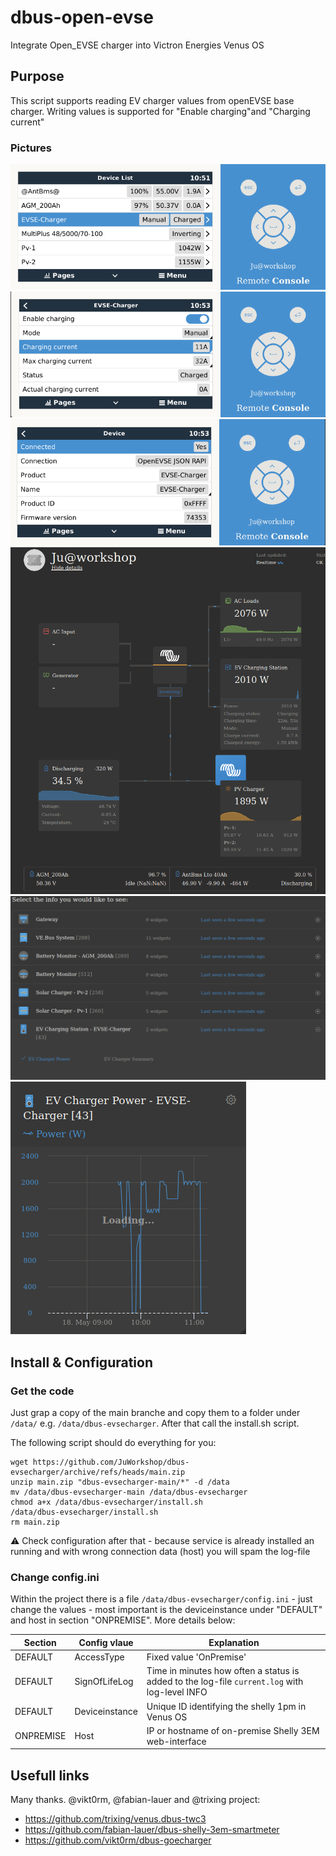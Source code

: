 # dbus-open-evse
Integrate Open_EVSE charger into Victron Energies Venus OS

## Purpose
This script supports reading EV charger values from openEVSE base charger. Writing values is supported for "Enable charging"and  "Charging current" 

### Pictures
![Remote Console - Overview](img/1-DeviceList.png) 
![](img/2-EVSE.png)
![](img/3-Device.png)
![](img/4-VRM_Portal.png)
![](img/5-VRM_Devices.png)
![](img/6-VRM_Graph.png)

## Install & Configuration
### Get the code
Just grap a copy of the main branche and copy them to a folder under `/data/` e.g. `/data/dbus-evsecharger`.
After that call the install.sh script.

The following script should do everything for you:
```
wget https://github.com/JuWorkshop/dbus-evsecharger/archive/refs/heads/main.zip
unzip main.zip "dbus-evsecharger-main/*" -d /data
mv /data/dbus-evsecharger-main /data/dbus-evsecharger
chmod a+x /data/dbus-evsecharger/install.sh
/data/dbus-evsecharger/install.sh
rm main.zip
```
⚠️ Check configuration after that - because service is already installed an running and with wrong connection data (host) you will spam the log-file

### Change config.ini
Within the project there is a file `/data/dbus-evsecharger/config.ini` - just change the values - most important is the deviceinstance under "DEFAULT" and host in section "ONPREMISE". More details below:

| Section  | Config vlaue | Explanation |
| ------------- | ------------- | ------------- |
| DEFAULT  | AccessType | Fixed value 'OnPremise' |
| DEFAULT  | SignOfLifeLog  | Time in minutes how often a status is added to the log-file `current.log` with log-level INFO |
| DEFAULT  | Deviceinstance | Unique ID identifying the shelly 1pm in Venus OS |
| ONPREMISE  | Host | IP or hostname of on-premise Shelly 3EM web-interface |


## Usefull links
Many thanks. @vikt0rm, @fabian-lauer and @trixing project:
- https://github.com/trixing/venus.dbus-twc3
- https://github.com/fabian-lauer/dbus-shelly-3em-smartmeter
- https://github.com/vikt0rm/dbus-goecharger
